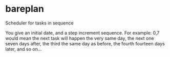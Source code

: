 # bareplan
Scheduler for tasks in sequence

You give an initial date, and a step increment sequence. For example: 0,7 would mean the next task will happen the very same day, the next one seven days after, the third the same day as before, the fourth fourteen days later, and so on...

